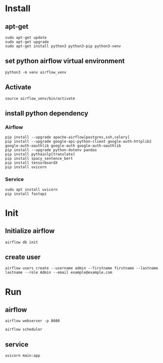 
# Install
## apt-get
```
sudo apt-get update
sudo apt-get upgrade
sudo apt-get install python3 python3-pip python3-venv
```
## set python airflow virtual environment 
```
python3 -m venv airflow_venv
```
## Activate
```
source airflow_venv/bin/activate
```
## install python dependency
### Airflow
```
pip install --upgrade apache-airflow[postgres,ssh,celery]
pip install --upgrade google-api-python-client google-auth-httplib2 google-auth-oauthlib google-auth google-auth-oauthlib
pip install --upgrade python-dotenv pandas
pip install pythainlp[translate]
pip install spacy_sentence_bert
pip install tensorboardX
pip install uvicorn
```
### Service
```
sudo apt install uvicorn 
pip install fastapi
```

# Init
## Initialize airflow
```
airflow db init
```
## create user
```
airflow users create --username admin --firstname firstname --lastname lastname --role Admin --email example@example.com
```

# Run
## airflow
```
airflow webserver -p 8080
```

```
airflow scheduler
```
## service
```
uvicorn main:app 
```

